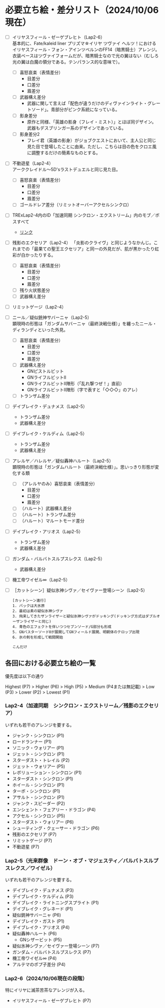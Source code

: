 # 必要立ち絵・差分リスト（2024/10/06現在）

- [ ] イリヤスフィール・ゼーゲブレヒト（Lap2-6）  
  基本的に、Fate/kaleid liner プリズマ☆イリヤ ツヴァイ ヘルツ！におけるイリヤスフィール・フォン・アインツベルンのFF14（暗黒騎士）アレンジ。  
  衣装ベースはツヴァイフォームだが、暗黒騎士なので光の翼はない（むしろ光の翼は白魔の領分である。テンパランス的な意味で）。
  - [ ] 喜怒哀楽（表情差分）
    - 目差分
    - 口差分
    - 眉差分
  - [ ] 武器構え差分
    - 武器に関して言えば「配色が違うだけのディヴァインライト・グレートソード」。青部分がピンク系統になっている。
  - [ ] 影身差分
    - 原作と同様、「英雄の影身（フレイ・ミスト）」とほぼ同デザイン。武器もデスブリンガー系のデザインであっている。
  - [ ] 影身差分2
    - フレイ君（英雄の影身）がジョブクエストにおいて、主人公と同じ見た目で登場したことに由来。ただし、こちらは目の色をクロエ風に調整するだけの簡素なものとする。
- [ ] 不動遊星（Lap2-4）  
  アーククレイドル～5D'sラストデュエルと同じ見た目。
  - [ ] 喜怒哀楽（表情差分）
    - 目差分
    - 口差分
    - 眉差分
  - [ ] ゴールドレア差分（リミットオーバーアクセルシンクロ）
- [ ] TRExLap2-4内のID「加速同期 シンクロン・エクストリーム」内のモブ／ボスすべて
  - [リンク](https://strayed.site/ytsheet2/sw2.5trex-ng1/?type=m&tag=Lv3ID%e3%81%9d%e3%81%ae1 "Lv3IDその1")
- [ ] 残影のエクセリア（Lap2-4）
  「炎影のクライヴ」と同じようなかんじ。これまでの「最果ての聖王エクセリア」と同一の外見だが、肌が黒かったり虹彩が白かったりする。
  - [ ] 喜怒哀楽（表情差分）
    - 目差分
    - 口差分
    - 眉差分
  - [ ] 残り火状態差分
  - [ ] 武器構え差分
- [ ] リミットゲージ（Lap2-4）
- [ ] ニール／疑似銃神サバーニャ（Lap2-5）  
  顕現時の形態は「ガンダムサバーニャ（最終決戦仕様）」を纏ったニール・ディランディといった外見。
  - [ ] 喜怒哀楽（表情差分）
    - 目差分
    - 口差分
    - 眉差分
  - [ ] 武器構え差分
    - GNピストルビット
    - GNライフルビットⅡ
    - GNライフルビットⅡ陣形（「乱れ撃つぜ！」直前）
    - GNライフルビットⅡ陣形（字で表すと「◇◇◇」のアレ）
  - [ ] トランザム差分
- [ ] デイブレイク・デュナメス（Lap2-5）
  - トランザム差分
  - 武器構え差分
- [ ] デイブレイク・ケルディム（Lap2-5）
  - トランザム差分
  - 武器構え差分
- [ ] アレルヤ／ハレルヤ／疑似轟神ハルート（Lap2-5）  
  顕現時の形態は「ガンダムハルート（最終決戦仕様）」。思いっきり形態が変化する類
  - [ ] （アレルヤのみ）喜怒哀楽（表情差分）
    - 目差分
    - 口差分
    - 眉差分
  - [ ] （ハルート）武器構え差分
  - [ ] （ハルート）トランザム差分
  - [ ] （ハルート）マルートモード差分
- [ ] デイブレイク・アリオス（Lap2-5）
  - トランザム差分
  - 武器構え差分
- [ ] ガンダム・バルバトスルプスレクス（Lap2-5）
  - 武器構え差分
- [ ] 機工帝ワイゼル∞（Lap2-5）
- [ ] ［カットシーン］疑似氷神シヴァ／セイヴァー登場シーン（Lap2-5）

  ```plaintext
  [カットシーン進行]
  1. バックは大氷原
  2. 最初は素の疑似氷神シヴァ
  3. 飛来してきたザンライザーと疑似氷神シヴァがドッキング(ドッキング方式はダブルオーザンライザーと同じ)
  4. 青色のエフェクトを伴いつつセブンソード/G部分も形成
  5. GNバスターソードⅡが展開してGNフィールド展開、明朝体のテロップ出現
  6. 氷の剣を形成して戦闘開始

  こんだけ
  ```

## 各回における必要立ち絵の一覧

優先度は以下の通り

Highest (P7) > Higher (P6) > High (P5) > Medium (P4または無記載) > Low (P3) > Lower (P2) > Lowest (P1)

### Lap2-4（加速同期　シンクロン・エクストリーム／残影のエクセリア）

いずれも若干のアレンジを要する。

* ジャンク・シンクロン (P1)
* ロードランナー (P1)
* ソニック・ウォリアー (P1)
* ジェット・シンクロン (P1)
* スターダスト・トレイル (P2)
* ジェット・ウォリアー (P5)
* レボリューション・シンクロン (P1)
* スターダスト・シンクロン (P1)
* ホイール・シンクロン (P1)
* ターボ・シンクロン (P1)
* アサルト・シンクロン (P1)
* ジャンク・スピーダー (P2)
* エンシェント・フェアリー・ドラゴン (P4)
* アクセル・シンクロン (P5)
* スターダスト・ウォリアー (P6)
* シューティング・クェーサー・ドラゴン (P6)
* 残影のエクセリア (P7)
* リミットゲージ (P7)
* 不動遊星 (P7)

### Lap2-5（光来群像　ドーン・オブ・マジェスティ／バルバトスルプスレクス／ワイゼル）

いずれも若干のアレンジを要する。

* デイブレイク・デュナメス (P3)
* デイブレイク・ケルディム (P3)
* デイブレイク・ライトニングスプライト (P1)
* デイブレイク・グレネード (P1)
* 疑似銃神サバーニャ (P6)
* デイブレイク・ガスト (P1)
* デイブレイク・アリオス (P4)
* 疑似轟神ハルート (P6)
  * GNシザービット (P5)
* 疑似氷神シヴァ／セイヴァー登場シーン (P7)
* ガンダム・バルバトスルプスレクス (P7)
* 機工帝ワイゼル∞ (P4)
* アルテマのポプ子差分 (P4)

### Lap2-6（2024/10/06現在の段階）

特にイリヤに滅茶苦茶なアレンジが入る。

* イリヤスフィール・ゼーゲブレヒト (P7)
